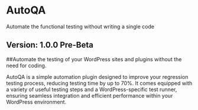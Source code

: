 # AutoQA
Automate the functional testing without writing a single code

## Version: 1.0.0 Pre-Beta

##Automate the testing of your WordPress sites and plugins without the need for coding.

AutoQA is a simple automation plugin designed to improve your regression testing process, reducing testing time by up to 70%. It comes equipped with a variety of useful testing steps and a WordPress-specific test runner, ensuring seamless integration and efficient performance within your WordPress environment.
